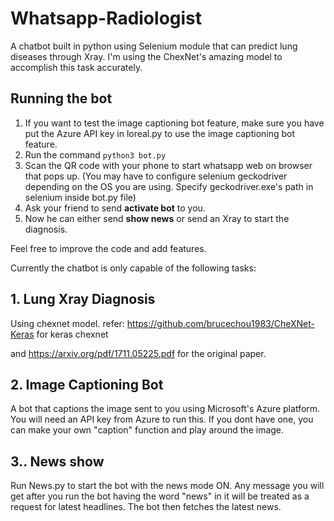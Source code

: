 # Whatsapp-Radiologist
A chatbot built in python using Selenium module that can predict lung diseases through Xray. I'm using the ChexNet's amazing model to accomplish this task accurately.

## Running the bot
1. If you want to test the image captioning bot feature, make sure you have put the Azure API key in loreal.py to use the image captioning bot feature.
2. Run the command <code>python3 bot.py</code>
3. Scan the QR code with your phone to start whatsapp web on browser that pops up. (You may have to configure selenium geckodriver depending on the OS you are using. Specify geckodriver.exe's path in selenium inside bot.py file)
4. Ask your friend to send <b>activate bot</b> to you.
5. Now he can either send <b>show news</b> or send an Xray to start the diagnosis.

Feel free to improve the code and add features.


Currently the chatbot is only capable of the following tasks:


## 1. Lung Xray Diagnosis
Using chexnet model. refer: https://github.com/brucechou1983/CheXNet-Keras for keras chexnet

and https://arxiv.org/pdf/1711.05225.pdf for the original paper.


## 2. Image Captioning Bot
A bot that captions the image sent to you using Microsoft's Azure platform. You will need an API key from Azure to run this. If you dont have one, you can make your own "caption" function and play around the image.

## 3.. News show
Run News.py to start the bot with the news mode ON. Any message you will get after you run the bot having the word "news" in it will be treated as a request for latest headlines. The bot then fetches the latest news. 
